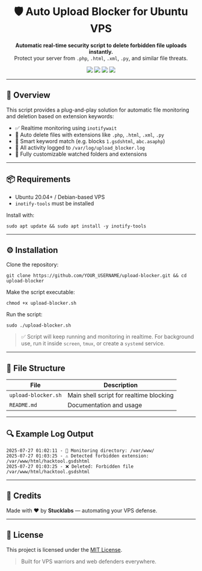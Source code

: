 <h1 align="center">🛡️ Auto Upload Blocker for Ubuntu VPS</h1>
<p align="center">
  <b>Automatic real-time security script to delete forbidden file uploads instantly.</b><br>
  Protect your server from <code>.php</code>, <code>.html</code>, <code>.xml</code>, <code>.py</code>, and similar file threats.
</p>

<p align="center">
  <img src="https://img.shields.io/badge/Script-Shell-green?style=flat-square">
  <img src="https://img.shields.io/badge/Platform-Ubuntu%20%7C%20Debian-orange?style=flat-square">
  <img src="https://img.shields.io/badge/License-MIT-blue?style=flat-square">
  <img src="https://img.shields.io/badge/Maintained-Yes-success?style=flat-square">
</p>

---

## 🚀 Overview

This script provides a plug-and-play solution for automatic file monitoring and deletion based on extension keywords:

- ✅ Realtime monitoring using `inotifywait`
- 🔐 Auto delete files with extensions like `.php`, `.html`, `.xml`, `.py`
- 🧠 Smart keyword match (e.g. blocks `1.gsdshtml`, `abc.asaphp`)
- 📝 All activity logged to `/var/log/upload_blocker.log`
- 🧩 Fully customizable watched folders and extensions

---

## 📦 Requirements

- Ubuntu 20.04+ / Debian-based VPS
- `inotify-tools` must be installed

Install with:

    sudo apt update && sudo apt install -y inotify-tools

---

## ⚙️ Installation

Clone the repository:

    git clone https://github.com/YOUR_USERNAME/upload-blocker.git && cd upload-blocker

Make the script executable:

    chmod +x upload-blocker.sh

Run the script:

    sudo ./upload-blocker.sh

> ✅ Script will keep running and monitoring in realtime. For background use, run it inside `screen`, `tmux`, or create a `systemd` service.

---

## 📁 File Structure

| File              | Description                             |
|-------------------|------------------------------------------|
| `upload-blocker.sh` | Main shell script for realtime blocking |
| `README.md`       | Documentation and usage                  |

---

## 🔍 Example Log Output

    2025-07-27 01:02:11 - 📡 Monitoring directory: /var/www/
    2025-07-27 01:03:25 - ⚠️ Detected forbidden extension: /var/www/html/hacktool.gsdshtml
    2025-07-27 01:03:25 - ❌ Deleted: Forbidden file /var/www/html/hacktool.gsdshtml

---

## 🤝 Credits

Made with ❤️ by **Stucklabs** — automating your VPS defense.

---

## 📝 License

This project is licensed under the [MIT License](LICENSE).

> Built for VPS warriors and web defenders everywhere.

